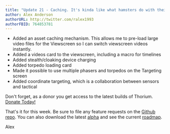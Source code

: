```yaml
---
title: "Update 21 - Caching. It's kinda like what hamsters do with their cheeks. 🐹"
author: Alex Anderson
authorURL: http://twitter.com/ralex1993
authorFBID: 764853781
---
```


- Added an asset caching mechanism. This allows me to pre-load large video files for the Viewscreen so I can switch viewscreen videos instantly.
- Added a videos card to the viewscreen, including a macro for timelines
- Added stealth/cloaking device charging
- Added torpedo loading card
- Made it possible to use multiple phasers and torpedos on the Targeting screen
- Added coordinate targeting, which is a collaboration between sensors and tactical


Don't forget, as a donor you get access to the latest builds of Thorium. [Donate Today!](/en/donate)

That's it for this week. Be sure to file any feature requests on the [Github repo](https://github.com/Thorium-Sim/thorium/issues). You can also download the latest [alpha](https://github.com/Thorium-Sim/thorium/releases) and see the current [roadmap](https://github.com/Thorium-Sim/thorium/projects/2).

Alex
